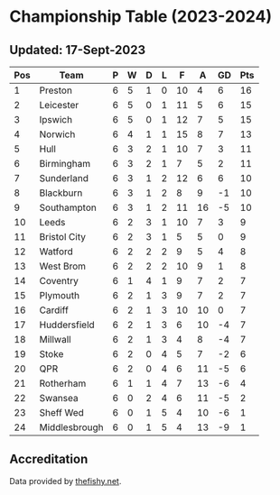 # Championship Table (2023-2024)
## Updated: 17-Sept-2023

| Pos | Team | P | W | D | L | F | A | GD | Pts |
| --- | --- | --- | --- | --- | --- | --- | --- | --- | --- |
| 1 | Preston | 6 | 5 | 1 | 0 | 10 | 4 | 6 | 16 |
| 2 | Leicester | 6 | 5 | 0 | 1 | 11 | 5 | 6 | 15 |
| 3 | Ipswich | 6 | 5 | 0 | 1 | 12 | 7 | 5 | 15 |
| 4 | Norwich | 6 | 4 | 1 | 1 | 15 | 8 | 7 | 13 |
| 5 | Hull | 6 | 3 | 2 | 1 | 10 | 7 | 3 | 11 |
| 6 | Birmingham | 6 | 3 | 2 | 1 | 7 | 5 | 2 | 11 |
| 7 | Sunderland | 6 | 3 | 1 | 2 | 12 | 6 | 6 | 10 |
| 8 | Blackburn | 6 | 3 | 1 | 2 | 8 | 9 | -1 | 10 |
| 9 | Southampton | 6 | 3 | 1 | 2 | 11 | 16 | -5 | 10 |
| 10 | Leeds | 6 | 2 | 3 | 1 | 10 | 7 | 3 | 9 |
| 11 | Bristol City | 6 | 2 | 3 | 1 | 5 | 5 | 0 | 9 |
| 12 | Watford | 6 | 2 | 2 | 2 | 9 | 5 | 4 | 8 |
| 13 | West Brom | 6 | 2 | 2 | 2 | 10 | 9 | 1 | 8 |
| 14 | Coventry | 6 | 1 | 4 | 1 | 9 | 7 | 2 | 7 |
| 15 | Plymouth | 6 | 2 | 1 | 3 | 9 | 7 | 2 | 7 |
| 16 | Cardiff | 6 | 2 | 1 | 3 | 10 | 10 | 0 | 7 |
| 17 | Huddersfield | 6 | 2 | 1 | 3 | 6 | 10 | -4 | 7 |
| 18 | Millwall | 6 | 2 | 1 | 3 | 4 | 8 | -4 | 7 |
| 19 | Stoke | 6 | 2 | 0 | 4 | 5 | 7 | -2 | 6 |
| 20 | QPR | 6 | 2 | 0 | 4 | 6 | 11 | -5 | 6 |
| 21 | Rotherham | 6 | 1 | 1 | 4 | 7 | 13 | -6 | 4 |
| 22 | Swansea | 6 | 0 | 2 | 4 | 6 | 11 | -5 | 2 |
| 23 | Sheff Wed | 6 | 0 | 1 | 5 | 4 | 10 | -6 | 1 |
| 24 | Middlesbrough | 6 | 0 | 1 | 5 | 4 | 13 | -9 | 1 |

## Accreditation 

Data provided by [thefishy.net](https://www.thefishy.net/).
